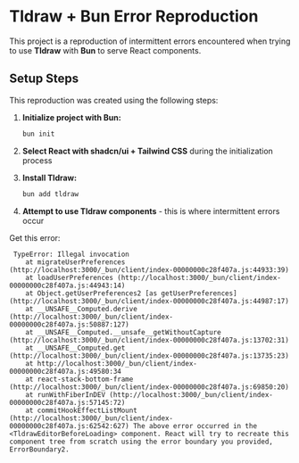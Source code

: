 # Tldraw + Bun Error Reproduction

This project is a reproduction of intermittent errors encountered when trying to use **Tldraw** with **Bun** to serve React components.

## Setup Steps

This reproduction was created using the following steps:

1. **Initialize project with Bun:**
   ```bash
   bun init
   ```

2. **Select React with shadcn/ui + Tailwind CSS** during the initialization process

3. **Install Tldraw:**
   ```bash
   bun add tldraw
   ```

4. **Attempt to use Tldraw components** - this is where intermittent errors occur

Get this error:
```
 TypeError: Illegal invocation
    at migrateUserPreferences (http://localhost:3000/_bun/client/index-00000000c28f407a.js:44933:39)
    at loadUserPreferences (http://localhost:3000/_bun/client/index-00000000c28f407a.js:44943:14)
    at Object.getUserPreferences2 [as getUserPreferences] (http://localhost:3000/_bun/client/index-00000000c28f407a.js:44987:17)
    at __UNSAFE__Computed.derive (http://localhost:3000/_bun/client/index-00000000c28f407a.js:50887:127)
    at __UNSAFE__Computed.__unsafe__getWithoutCapture (http://localhost:3000/_bun/client/index-00000000c28f407a.js:13702:31)
    at __UNSAFE__Computed.get (http://localhost:3000/_bun/client/index-00000000c28f407a.js:13735:23)
    at http://localhost:3000/_bun/client/index-00000000c28f407a.js:49580:34
    at react-stack-bottom-frame (http://localhost:3000/_bun/client/index-00000000c28f407a.js:69850:20)
    at runWithFiberInDEV (http://localhost:3000/_bun/client/index-00000000c28f407a.js:57145:72)
    at commitHookEffectListMount (http://localhost:3000/_bun/client/index-00000000c28f407a.js:62542:627) The above error occurred in the <TldrawEditorBeforeLoading> component. React will try to recreate this component tree from scratch using the error boundary you provided, ErrorBoundary2.
```
